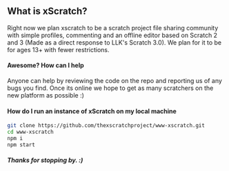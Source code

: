 ## What is xScratch?
Right now we plan xscratch to be a scratch project file sharing community with simple profiles, commenting and an offline editor based on Scratch 2 and 3 (Made as a direct response to LLK's Scratch 3.0). We plan for it to be for ages 13+ with fewer restrictions.

#### Awesome? How can I help
Anyone can help by reviewing the code on the repo and reporting us of any bugs you find. Once its online we hope to get as many scratchers on the new platform as possible :)

#### How do I run an instance of xScratch on my local machine
```bash
git clone https://github.com/thexscratchproject/www-xscratch.git
cd www-xscratch
npm i
npm start
```

##### Thanks for stopping by. :)
